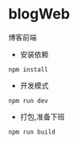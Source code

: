 # blogWeb
博客前端

- 安装依赖
```shell
npm install 
```

- 开发模式
```shell
npm run dev
```

- 打包,准备下班
```shell
npm run build
```